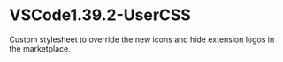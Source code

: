 # VSCode1.39.2-UserCSS
Custom stylesheet to override the new icons and hide extension logos in the marketplace. 
